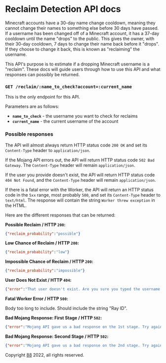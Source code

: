 # Reclaim Detection API docs
Minecraft accounts have a 30-day name change cooldown, meaning they cannot change their names to something else before 30 days have passed. If a username has been changed off of a Minecraft account, it has a 37-day cooldown until the name "drops" to the public. This gives the owner, with their 30-day cooldown, 7 days to change their name back before it "drops". If they choose to change it back, this is known as "reclaiming" the username.

This API's purpose is to estimate if a dropping Minecraft username is a "reclaim". These docs will guide users through how to use this API and what responses can possibly be returned.

### `GET /reclaim/:name_to_check?account=:current_name`
This is the only endpoint for this API.

Parameters are as follows:
- **`name_to_check`** - the username you want to check for reclaims
- **`current_name`** - the current username of the account

### Possible responses

The API will almost always return HTTP status code `200 OK` and set its `Content-Type` header to `application/json`.

If the Mojang API errors out, the API will return HTTP status code `502 Bad Gateway`. The `Content-Type` header will remain `application/json`.

If the user you provide doesn't exist, the API will return HTTP status code `404 Not Found`, and the `Content-Type` header will remain `application/json`.

If there is a fatal error with the Worker, the API will return an HTTP status code in the `5xx` range, most probably `500`, and set its `Content-Type` header to `text/html`. The response will contain the string `Worker threw exception` in the HTML.

Here are the different responses that can be returned:

**Possible Reclaim / HTTP `200`:**
```json
{"reclaim_probability":"possible"}
```

**Low Chance of Reclaim / HTTP `200`:**
```json
{"reclaim_probability":"low"}
```

**Impossible Chance of Reclaim / HTTP `200`:**
```json
{"reclaim_probability":"impossible"}
```

**User Does Not Exist / HTTP `404`:**
```json
{"error":"That user doesn't exist. Are you sure you typed the username correctly?"}
```

**Fatal Worker Error / HTTP `500`:**

Body too long to include. Should include the string "Ray ID".

**Bad Mojang Response: First Stage / HTTP `502`:**
```json
{"error":"Mojang API gave us a bad response on the 1st stage. Try again later!"}
```

**Bad Mojang Response: Second Stage / HTTP `502`:**
```json
{"error":"Mojang API gave us a bad response on the 2nd stage. Try again later!"}
```

Copyright [88](https://github.com/88) 2022, all rights reserved.
